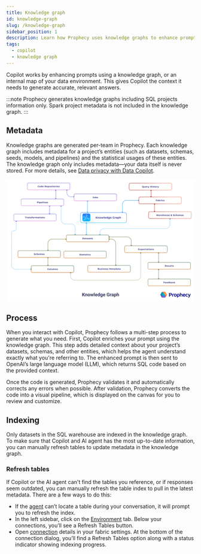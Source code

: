 ```yaml
---
title: Knowledge graph
id: knowledge-graph
slug: /knowledge-graph
sidebar_position: 1
description: Learn how Prophecy uses knowledge graphs to enhance prompts
tags:
  - copilot
  - knowledge graph
---
```


Copilot works by enhancing prompts using a knowledge graph, or an internal map of your data environment. This gives Copilot the context it needs to generate accurate, relevant answers.

:::note
Prophecy generates knowledge graphs including SQL projects information only. Spark project metadata is not included in the knowledge graph.
:::

## Metadata

Knowledge graphs are generated per-team in Prophecy. Each knowledge graph includes metadata for a project’s entities (such as datasets, schemas, seeds, models, and pipelines) and the statistical usages of these entities. The knowledge graph only includes metadata—your data itself is never stored. For more details, see [Data privacy with Data Copilot](/docs/copilot/copilot-data-privacy.md).

![Knowledge Graph](img/copilot_knowledge_graph.png)

## Process

When you interact with Copilot, Prophecy follows a multi-step process to generate what you need. First, Copilot enriches your prompt using the knowledge graph. This step adds detailed context about your project’s datasets, schemas, and other entities, which helps the agent understand exactly what you're referring to. The enhanced prompt is then sent to OpenAI’s large language model (LLM), which returns SQL code based on the provided context.

Once the code is generated, Prophecy validates it and automatically corrects any errors when possible. After validation, Prophecy converts the code into a visual pipeline, which is displayed on the canvas for you to review and customize.

## Indexing

Only datasets in the SQL warehouse are indexed in the knowledge graph. To make sure that Copilot and AI agent has the most up-to-date information, you can manually refresh tables to update metadata in the knowledge graph.

### Refresh tables

If Copilot or the AI agent can't find the tables you reference, or if responses seem outdated, you can manually refresh the table index to pull in the latest metadata. There are a few ways to do this:

- If the [agent](/analysts/ai-explore#troubleshooting) can’t locate a table during your conversation, it will prompt you to refresh the index.
- In the left sidebar, click on the [Environment](/analysts/connections#environment-browser) tab. Below your connections, you’ll see a Refresh Tables button.
- Open [connection](/administration/fabrics/prophecy-fabrics/connections/) details in your fabric settings. At the bottom of the connection dialog, you’ll find a Refresh Tables option along with a status indicator showing indexing progress.
